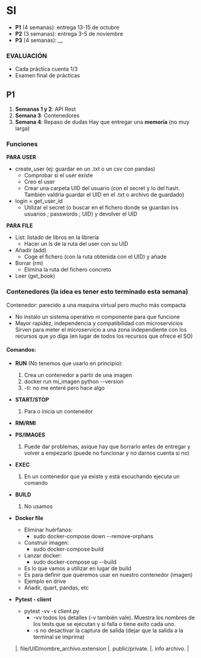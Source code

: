 # SI
* **P1** (4 semanas): entrega 13-15 de octubre
* **P2** (3 semanas): entrega 3-5 de noviembre
* **P3** (4 semanas): __

### EVALUACIÓN
- Cada práctica cuenta 1/3
- Examen final de prácticas

## P1
1. **Semanas 1 y 2**: API Rest
2. **Semana 3**: Contenedores
3. **Semana 4**: Repaso de dudas
Hay que entregar una **memoria** (no muy larga)


### Funciones
**PARA USER**
* create_user (ej: guardar en un .txt o un csv con pandas)
  * Comprobar si el user existe
  * Creo el user
  * Crear una carpeta UID del usuario (con el secret y lo del hash. También valdría guardar el UID en el .txt o archivo de guardado)
* login = get_user_id
  * Utilizar el secret (o buscar en el fichero donde se guardan los usuarios ; passwords ; UID) y devolver el UID

**PARA FILE**
* List: listado de libros en la librería
  * Hacer un ls de la ruta del user con su UID
* Añadir (add)
  * Coge el fichero (con la ruta obtenida con el UID) y añade
* Borrar (rm)
  * Elimina la ruta del fichero concreto
* Leer (get_book)


### Contenedores (la idea es tener esto terminado esta semana)
Contenedor: parecido a una maquina virtual pero mucho más compacta
  * No instalo un sistema operativo ni componente para que funcione
  * Mayor rapidez, independencia y compatibilidad con microservicios
Sirven para meter el microservicio a una zona independiente con los recursos que yo diga (en lugar de todos los recursos
que ofrece el SO)

#### **Comandos**:
* **RUN** (No tenemos que usarlo en principio): 
  1. Crea un contenedor a partir de una imagen
  2. docker run mi_imagen python --version
  3. -ti: no me enteré pero hace algo
* **START/STOP**
  1. Para o inicia un contenedor
* **RM/RMI**
* **PS/IMAGES**
  1. Puede dar problemas, asique hay que borrarlo antes de entregar y volver a empezarlo (puede no funcionar y no darnos cuenta si no)
* **EXEC**
  1. En un contenedor que ya existe y está escuchando ejecuta un comando
* **BUILD**
  1. No usamos
* **Docker file**
  * Eliminar huérfanos:
    * sudo docker-compose down --remove-orphans
  * Construir imagen:
    * sudo docker-compose build
  * Lanzar docker:
    * sudo docker-compose up --build
  * Es lo que vamos a utilizar en lugar de build
  * Es para definir que queremos usar en nuestro contenedor (imagen)
  * Ejemplo en drive
  * Añadir, quart, pandas, etc
* **Pytest - client**
  * pytest -vv -s client.py
    * -vv todos los detalles (-v también vale). Muestra los nombres de los tests que se ejecutan y si falla o tiene exito cada uno.
    * -s no desactivar la captura de salida (dejar que la salida a la terminal se imprima)


  |.     file/UID/nombre_archivo.extension      |.      public/private.        |.       info archivo.       |